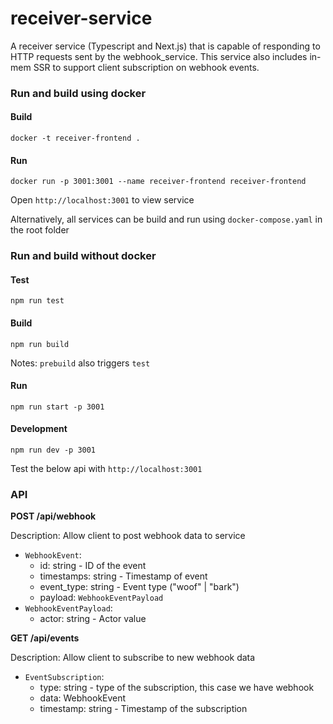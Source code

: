 # receiver-service
A receiver service (Typescript and Next.js) that is capable of responding to HTTP requests sent by the webhook_service.
This service also includes in-mem SSR to support client subscription on webhook events.

### Run and build using docker

#### Build
```
docker -t receiver-frontend .
```

#### Run
```
docker run -p 3001:3001 --name receiver-frontend receiver-frontend
```

Open `http://localhost:3001` to view service

Alternatively, all services can be build and run using `docker-compose.yaml` in the root folder

### Run and build without docker

#### Test
```
npm run test
```

#### Build
```
npm run build
```
Notes: `prebuild` also triggers `test`

#### Run
```
npm run start -p 3001
```

#### Development
```
npm run dev -p 3001
```

Test the below api with `http://localhost:3001`

### API

**POST /api/webhook**

Description: Allow client to post webhook data to service
- `WebhookEvent`:
  - id: string - ID of the event
  - timestamps: string - Timestamp of event
  - event_type: string - Event type ("woof" | "bark")
  - payload: `WebhookEventPayload`
- `WebhookEventPayload`:
  - actor: string - Actor value

**GET /api/events**

Description: Allow client to subscribe to new webhook data
- `EventSubscription`:
  - type: string - type of the subscription, this case we have webhook
  - data: WebhookEvent
  - timestamp: string - Timestamp of the subscription
